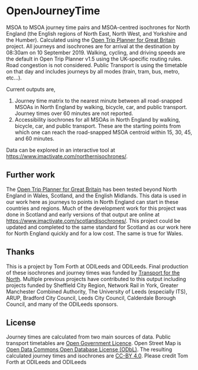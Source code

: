 # OpenJourneyTime
MSOA to MSOA journey time pairs and MSOA-centred isochrones for North England (the English regions of North East, North West, and Yorkshire and the Humber). Calculated using the [Open Trip Planner for Great Britain](https://github.com/thomasforth/otp4gb) project. All journeys and isochrones are for arrival at the destination by 08:30am on 10 September 2019. Walking, cycling, and driving speeds are the default in Open Trip Planner v1.5 using the UK-specific routing rules. Road congestion is not considered. Public Transport is using the timetable on that day and includes journeys by all modes (train, tram, bus, metro, etc...).

Current outputs are,
1) Journey time matrix to the nearest minute between all road-snapped MSOAs in North England by walking, bicycle, car, and public transport. Journey times over 60 minutes are not reported.
2) Accessibility isochrones for all MSOAs in North England by walking, bicycle, car, and public transport. These are the starting points from which one can reach the road-snapped MSOA centroid within 15, 30, 45, and 60 minutes. 

Data can be explored in an interactive tool at https://www.imactivate.com/northernisochrones/.


## Further work
The [Open Trip Planner for Great Britain](https://github.com/thomasforth/otp4gb) has been tested beyond North England in Wales, Scotland, and the English Midlands. This data is used in our work here as journeys to points in North England can start in these countries and regions. Much of the development work for this project was done in Scotland and early versions of that output are online at https://www.imactivate.com/scotlandisochrones/. This project could be updated and completed to the same standard for Scotland as our work here for North England quickly and for a low cost. The same is true for Wales.

## Thanks
This is a project by Tom Forth at ODILeeds and ODILeeds. Final production of these isochrones and journey times was funded by [Transport for the North](https://transportforthenorth.com/). Multiple previous projects have contributed to this output including projects funded by Sheffield City Region, Network Rail in York, Greater Manchester Combined Authority, The University of Leeds (especially ITS), ARUP, Bradford City Council, Leeds City Council, Calderdale Borough Council, and many of the ODILeeds sponsors.

## License
Journey times are calculated from two main sources of data. Public transport timetables are [Open Government Licence](http://www.nationalarchives.gov.uk/doc/open-government-licence/version/3/). Open Street Map is [Open Data Commons Open Database License (ODbL)](https://www.openstreetmap.org/copyright). The resulting calculated journey times and isochrones are [CC-BY 4.0](https://creativecommons.org/licenses/by/4.0/). Please credit Tom Forth at ODILeeds and ODILeeds
